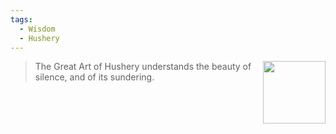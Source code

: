 ```yaml
---
tags:
  - Wisdom
  - Hushery
---
```


<div style="float: right; padding-left: 10px;"><img src="/Wisdoms/files/w.hushery.png" width=100 width=100 style="margin:0" /></div>

> The Great Art of Hushery understands the beauty of silence, and of its sundering.

